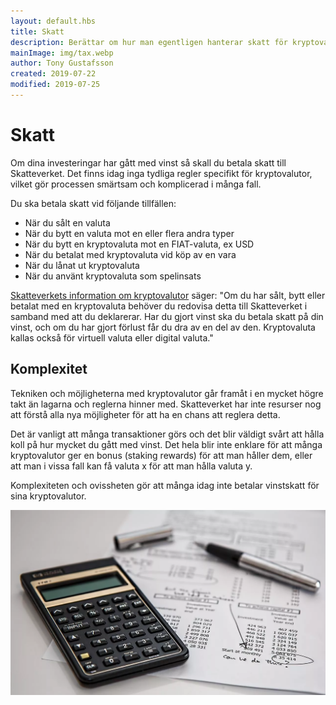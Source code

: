 ```yaml
---
layout: default.hbs
title: Skatt
description: Berättar om hur man egentligen hanterar skatt för kryptovalutor. Förpliktelser och möjligheter.
mainImage: img/tax.webp
author: Tony Gustafsson
created: 2019-07-22
modified: 2019-07-25
---
```


# Skatt

Om dina investeringar har gått med vinst så skall du betala skatt till Skatteverket. Det finns idag inga tydliga regler specifikt för kryptovalutor, vilket gör processen smärtsam och komplicerad i många fall.

Du ska betala skatt vid följande tillfällen:

-   När du sålt en valuta
-   När du bytt en valuta mot en eller flera andra typer
-   När du bytt en kryptovaluta mot en FIAT-valuta, ex USD
-   När du betalat med kryptovaluta vid köp av en vara
-   När du lånat ut kryptovaluta
-   När du använt kryptovaluta som spelinsats

[Skatteverkets information om kryptovalutor](https://www.skatteverket.se/privat/skatter/vardepapper/andratillgangar/kryptovalutor.4.15532c7b1442f256bae11b60.html) säger: "Om du har sålt, bytt eller betalat med en kryptovaluta behöver du redovisa detta till Skatteverket i samband med att du deklarerar. Har du gjort vinst ska du betala skatt på din vinst, och om du har gjort förlust får du dra av en del av den. Kryptovaluta kallas också för virtuell valuta eller digital valuta."

## Komplexitet

Tekniken och möjligheterna med kryptovalutor går framåt i en mycket högre takt än lagarna och reglerna hinner med. Skatteverket har inte resurser nog att förstå alla nya möjligheter för att ha en chans att reglera detta.

Det är vanligt att många transaktioner görs och det blir väldigt svårt att hålla koll på hur mycket du gått med vinst. Det hela blir inte enklare för att många kryptovalutor ger en bonus (staking rewards) för att man håller dem, eller att man i vissa fall kan få valuta x för att man hålla valuta y.

Komplexiteten och ovissheten gör att många idag inte betalar vinstskatt för sina kryptovalutor.

![Skatt](img/tax.webp 'Skatt')

